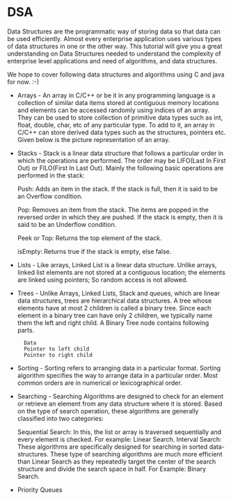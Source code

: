 # DSA

Data Structures are the programmatic way of storing data so that data can be used efficiently. Almost every enterprise application uses various types of data structures in one or the other way. This tutorial will give you a great understanding on Data Structures needed to understand the complexity of enterprise level applications and need of algorithms, and data structures.

We hope to cover following data structures and algorithms using C and java for now. :-)

* Arrays - An array in C/C++ or be it in any programming language is a collection of similar data items stored at contiguous memory locations and elements can be accessed randomly using indices of an array.  
They can be used to store collection of primitive data types such as int, float, double, char, etc of any particular type. To add to it, an array in C/C++ can store derived data types such as the structures, pointers etc. Given below is the picture representation of an array.

* Stacks - Stack is a linear data structure that follows a particular order in which the operations are performed. The order may be LIFO(Last In First Out) or FILO(First In Last Out).
Mainly the following basic operations are performed in the stack:

    Push: Adds an item in the stack. If the stack is full, then it is said to be an Overflow condition.

    Pop: Removes an item from the stack. The items are popped in the reversed order in which they are pushed. If the stack is empty, then it is said to be an Underflow condition.

    Peek or Top: Returns the top element of the stack.

    isEmpty: Returns true if the stack is empty, else false.

* Lists - Like arrays, Linked List is a linear data structure. Unlike arrays, linked list elements are not stored at a contiguous location; the elements are linked using pointers; So random access is not allowed.

* Trees - Unlike Arrays, Linked Lists, Stack and queues, which are linear data structures, trees are hierarchical data structures.
A tree whose elements have at most 2 children is called a binary tree. Since each element in a binary tree can have only 2 children, we typically name them the left and right child.
    A Binary Tree node contains following parts.

        Data
        Pointer to left child
        Pointer to right child

* Sorting - Sorting refers to arranging data in a particular format. Sorting algorithm specifies the way to arrange data in a particular order. Most common orders are in numerical or lexicographical order.

* Searching  -  Searching Algorithms are designed to check for an element or retrieve an element from any data structure where it is stored. Based on the type of search operation, these algorithms are generally classified into two categories:

    Sequential Search: In this, the list or array is traversed sequentially and every element is checked. For example: Linear Search.
    Interval Search: These algorithms are specifically designed for searching in sorted data-structures. These type of searching algorithms are much more efficient than Linear       Search as they repeatedly target the center of the search structure and divide the search space in half. For Example: Binary Search.

* Priority Queues


